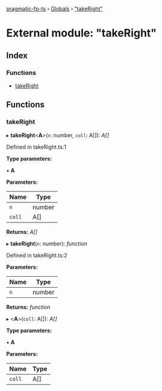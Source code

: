 [pragmatic-fp-ts](../README.md) › [Globals](../globals.md) › ["takeRight"](_takeright_.md)

# External module: "takeRight"

## Index

### Functions

* [takeRight](_takeright_.md#takeright)

## Functions

###  takeRight

▸ **takeRight**<**A**>(`n`: number, `coll`: A[]): *A[]*

Defined in takeRight.ts:1

**Type parameters:**

▪ **A**

**Parameters:**

Name | Type |
------ | ------ |
`n` | number |
`coll` | A[] |

**Returns:** *A[]*

▸ **takeRight**(`n`: number): *function*

Defined in takeRight.ts:2

**Parameters:**

Name | Type |
------ | ------ |
`n` | number |

**Returns:** *function*

▸ <**A**>(`coll`: A[]): *A[]*

**Type parameters:**

▪ **A**

**Parameters:**

Name | Type |
------ | ------ |
`coll` | A[] |
